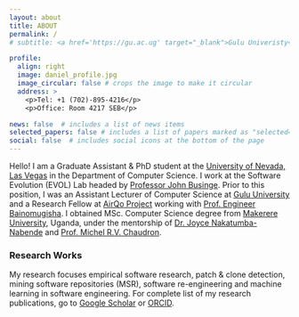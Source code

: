 ```yaml
---
layout: about
title: ABOUT
permalink: /
# subtitle: <a href='https://gu.ac.ug' target="_blank">Gulu Univeristy</a>. P.O Box 166.

profile:
  align: right
  image: daniel_profile.jpg
  image_circular: false # crops the image to make it circular
  address: >
    <p>Tel: +1 (702)-895-4216</p>
    <p>Office: Room 4217 SEB</p>

news: false  # includes a list of news items
selected_papers: false # includes a list of papers marked as "selected={true}"
social: false  # includes social icons at the bottom of the page
---
```


<!-- Write your biography here. Tell the world about yourself. Link to your favorite [subreddit](http://reddit.com). You can put a picture in, too. The code is already in, just name your picture `prof_pic.jpg` and put it in the `img/` folder.

Put your address / P.O. box / other info right below your picture. You can also disable any these elements by editing `profile` property of the YAML header of your `_pages/about.md`. Edit `_bibliography/papers.bib` and Jekyll will render your [publications page](/al-folio/publications/) automatically.

Link to your social media connections, too. This theme is set up to use [Font Awesome icons](http://fortawesome.github.io/Font-Awesome/) and [Academicons](https://jpswalsh.github.io/academicons/), like the ones below. Add your Facebook, Twitter, LinkedIn, Google Scholar, or just disable all of them. -->


Hello! I am a Graduate Assistant & PhD student at the [University of Nevada, Las Vegas](https://unlv.edu) in the Department of Computer Science. I work at the Software Evolution (EVOL) Lab headed by [Professor John Businge](https://johnxu21.github.io). Prior to this position, I was an Assistant Lecturer of Computer Science at [Gulu University](https://gu.ac.ug) and  a Research Fellow at [AirQo Project](https://airqo.net)  working with [Prof. Engineer Bainomugisha](https://ibaino.net/). I obtained MSc. Computer Science degree from [Makerere University](https://mak.ac.ug), Uganda, under the mentorship of [Dr. Joyce Nakatumba-Nabende](https://sites.google.com/view/jnabende/home) and [Prof. Michel R.V. Chaudron](https://research.tue.nl/en/persons/michel-rv-chaudron). 

### Research Works
My research focuses empirical software research, patch & clone detection, mining software repositories (MSR), software re-engineering and machine learning in software engineering. For complete list of my research publications, go to <a href="https://scholar.google.com/citations?user=ZpCrmOQAAAAJ&hl=en" target="_blank">Google Scholar</a> or <a href="https://orcid.org/0000-0002-0133-8164" target="_blank">ORCID</a>.

